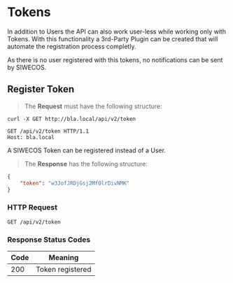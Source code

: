 # Tokens

In addition to Users the API can also work user-less while working only with Tokens.
With this functionality a 3rd-Party Plugin can be created that will automate the registration process completly.

<aside class="notice">
As there is no user registered with this tokens, no notifications can be sent by SIWECOS.
</aside>

## Register Token

> The **Request** must have the following structure:

```shell
curl -X GET http://bla.local/api/v2/token
```

```http
GET /api/v2/token HTTP/1.1
Host: bla.local

```

A SIWECOS Token can be registered instead of a User.

> The **Response** has the following structure:

```json
{
    "token": "w3JofJRDjGsj2MfOlrDivNMK"
}
```

### HTTP Request

`GET /api/v2/token`


### Response Status Codes

| Code | Meaning          |
| ---- | ---------------- |
| 200  | Token registered |
